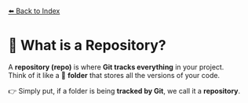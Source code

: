 [⬅️ Back to Index](./readme.md)

# 📂 What is a Repository?

A **repository (repo)** is where **Git tracks everything** in your project.  
Think of it like a 📁 **folder** that stores all the versions of your code.  

👉 Simply put, if a folder is being **tracked by Git**, we call it a **repository**.
